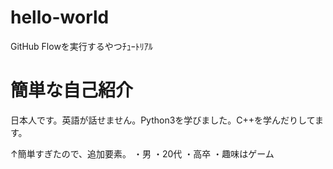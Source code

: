# hello-world
GitHub Flowを実行するやつﾁｭｰﾄﾘｱﾙ
# 簡単な自己紹介
日本人です。英語が話せません。Python3を学びました。C++を学んだりしてます。

↑簡単すぎたので、追加要素。
・男
・20代
・高卒
・趣味はゲーム
